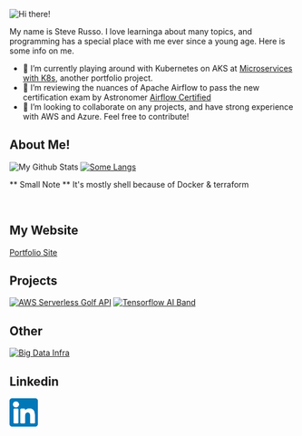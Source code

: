 ![Hi there!](./github-banner.gif)

My name is Steve Russo. I love learninga about many topics, and programming has a special place with me ever since a young age. Here is some info on me.

- 🔭 I’m currently playing around with Kubernetes on AKS at [Microservices with K8s](https://github.com/sjrusso8/microservice-k8s-node), another portfolio project.
- 🌱 I’m reviewing the nuances of Apache Airflow to pass the new certification exam by Astronomer [Airflow Certified](https://www.astronomer.io/certification/)
- 👯 I’m looking to collaborate on any projects, and have strong experience with AWS and Azure. Feel free to contribute! 

## About Me!
![My Github Stats](https://github-readme-stats.vercel.app/api?username=sjrusso8&show_icons=true&theme=default)
[![Some Langs](https://github-readme-stats.vercel.app/api/top-langs/?username=sjrusso8&layout=compact&theme=default&hide=jupyter%20notebook,css)](https://github.com/anuraghazra/github-readme-stats)

** Small Note ** It's mostly shell because of Docker & terraform

<br>

## My Website
[Portfolio Site](https://stevenjrusso.com/)

## Projects
[![AWS Serverless Golf API](https://github-readme-stats.vercel.app/api/pin/?username=sjrusso8&repo=golf-api-serverless&theme=default)](https://github.com/sjrusso8/golf-api-serverless)
[![Tensorflow AI Band](https://github-readme-stats.vercel.app/api/pin/?username=sjrusso8&repo=magenta-band&theme=default)](https://github.com/sjrusso8/magenta-band)

## Other
[![Big Data Infra](https://github-readme-stats.vercel.app/api/pin/?username=sjrusso8&repo=bd-infra&theme=default)](https://github.com/sjrusso8/bd-infra)

## Linkedin
<a href="https://www.linkedin.com/in/stevenjosephrusso/">
  <img align="left" alt="Steve Russo | LinkedIn" height="50px" src="https://raw.githubusercontent.com/sjrusso8/sjrusso8/main/linkedin.svg" />
</a>
<br>
